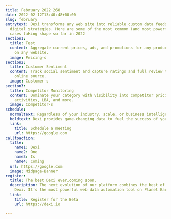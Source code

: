 ```yaml
---
title: February 2022 268
date: 2022-02-12T13:40:48+00:00
slug: february
entrytext: Dexi transforms any web site into reliable custom data feeds to power winning
  digital strategies. Here are some of the most common (and most powerful) Dexi use
  cases taking shape so far in 2022
section1:
  title: Test
  content: Aggregate current prices, ads, and promotions for any product, in any category,
    on any website.
  image: Pricing-s
section2:
  title: Customer Sentiment
  content: Track social sentiment and capture ratings and full review text from every
    online source.
  image: Customer-s
section3:
  title: Competitor Monitoring
  content: Dominate your category with visibility into competitor pricing, marketing
    activities, LBA, and more.
  image: Competitor-s
schedule:
  normaltext: Regardless of your industry, scale, or business intelligence ecosystem
  boldtext: Dexi provides game-changing data to fuel the success of your next project.
  link:
    title: Schedule a meeting
    url: https://google.com
calltoaction:
  title:
    name1: Dexi
    name2: One
    name3: Is
    name4: Coming
  url: https://google.com
  image: Midpage-Banner
register:
  title: The best Dexi ever…coming soon.
  description: The next evolution of our platform combines the best of Mozenda and
    Dexi. It’s the most powerful web data automation tool on Planet Earth.
  link:
    title: Register for the Beta
    url: https://dexi.io

---
```

